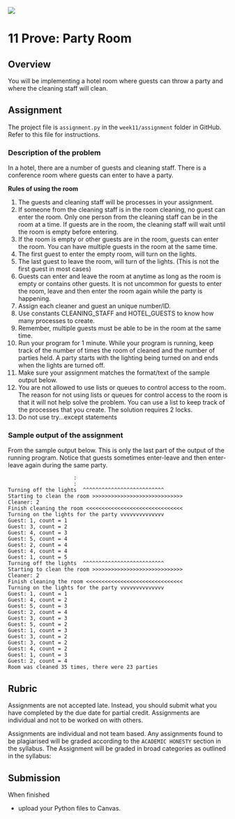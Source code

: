 ![](../site/banner.png)

# 11 Prove: Party Room

## Overview

You will be implementing a hotel room where guests can throw a party and where the cleaning staff will clean.

## Assignment

The project file is `assignment.py` in the `week11/assignment` folder in GitHub.  Refer to this file for instructions.

### Description of the problem

In a hotel, there are a number of guests and cleaning staff.  There is a conference room where guests can enter to have a party.

**Rules of using the room**

1. The guests and cleaning staff will be processes in your assignment.
1. If someone from the cleaning staff is in the room cleaning, no guest can enter the room.  Only one person from the cleaning staff can be in the room at a time.  If guests are in the room, the cleaning staff will wait until the room is empty before entering.
2. If the room is empty or other guests are in the room, guests can enter the room.  You can have multiple guests in the room at the same time.
3. The first guest to enter the empty room, will turn on the lights.
4. The last guest to leave the room, will turn of the lights.  (This is not the first guest in most cases)
5. Guests can enter and leave the room at anytime as long as the room is empty or contains other guests. It is not uncommon for guests to enter the room, leave and then enter the room again while the party is happening.
6. Assign each cleaner and guest an unique number/ID.
7. Use constants CLEANING_STAFF and HOTEL_GUESTS to know how many processes to create.
8. Remember, multiple guests must be able to be in the room at the same time.
9. Run your program for 1 minute.  While your program is running, keep track of the number of times the room of cleaned and the number of parties held.  A party starts with the lighting being turned on and ends when the lights are turned off.
10. Make sure your assignment matches the format/text of the sample output below.
11. You are not allowed to use lists or queues to control access to the room. The reason for not using lists or queues for control access to the room is that it will not help solve the problem.  You can use a list to keep track of the processes that you create.  The solution requires 2 locks.
1. Do not use try...except statements

### Sample output of the assignment

From the sample output below.  This is only the last part of the output of the running program.  Notice that guests sometimes enter-leave and then enter-leave again during the same party.

```
                     :
                     :
Turning off the lights  ^^^^^^^^^^^^^^^^^^^^^^^^^^
Starting to clean the room >>>>>>>>>>>>>>>>>>>>>>>>>>>>>
Cleaner: 2
Finish cleaning the room <<<<<<<<<<<<<<<<<<<<<<<<<<<<<<<
Turning on the lights for the party vvvvvvvvvvvvvv
Guest: 1, count = 1
Guest: 3, count = 2
Guest: 4, count = 3
Guest: 5, count = 4
Guest: 2, count = 4
Guest: 4, count = 4
Guest: 1, count = 5
Turning off the lights  ^^^^^^^^^^^^^^^^^^^^^^^^^^
Starting to clean the room >>>>>>>>>>>>>>>>>>>>>>>>>>>>>
Cleaner: 2
Finish cleaning the room <<<<<<<<<<<<<<<<<<<<<<<<<<<<<<<
Turning on the lights for the party vvvvvvvvvvvvvv
Guest: 1, count = 1
Guest: 4, count = 2
Guest: 5, count = 3
Guest: 2, count = 4
Guest: 3, count = 3
Guest: 5, count = 2
Guest: 1, count = 3
Guest: 3, count = 2
Guest: 3, count = 2
Guest: 4, count = 2
Guest: 1, count = 3
Guest: 2, count = 4
Room was cleaned 35 times, there were 23 parties
```

## Rubric

Assignments are not accepted late. Instead, you should submit what you have completed by the due date for partial credit.  Assignments are individual and not to be worked on with others.

Assignments are individual and not team based.  Any assignments found to be  plagiarised will be graded according to the `ACADEMIC HONESTY` section in the syllabus. The Assignment will be graded in broad categories as outlined in the syllabus:

## Submission

When finished

- upload your Python files to Canvas.

